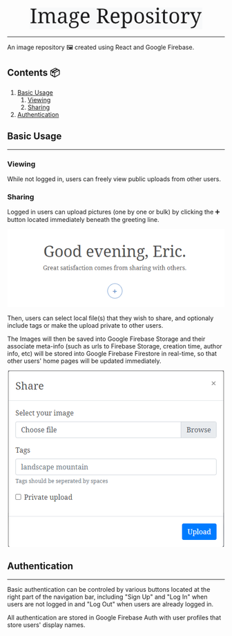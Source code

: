 <p align='center'>
    <img src='./readme-assets/logo.png' width="400" />
</p>

---

An image repository 🖼️ created using React and Google Firebase.

## Contents 📦
1. [Basic Usage](#basic-usage)
    1. [Viewing](#viewing)
    2. [Sharing](#sharing)
2. [Authentication](#auth)

## Basic Usage <a name="basic-usage">

---
### Viewing <a name="viewing">
While not logged in, users can freely view public uploads from other users. 

### Sharing <a name="sharing">
Logged in users can upload pictures (one by one or bulk) by clicking the ➕ button located immediately beneath the greeting line. 

<p align='center'>
    <img src='./readme-assets/upload.png' />
</p>

Then, users can select local file(s) that they wish to share, and optionaly include tags or make the upload private to other users. 

The Images will then be saved into Google Firebase Storage and their associate meta-info (such as urls to Firebase Storage, creation time, author info, etc) will be stored into Google Firebase Firestore in real-time, so that other users' home pages will be updated immediately. 

<p align='center'>
    <img src='./readme-assets/upload-2.png' />
</p>

## Authentication <a name="auth">

---
Basic authentication can be controled by various buttons located at the right part of the navigation bar, including "Sign Up" and "Log In" when users are not logged in and "Log Out" when users are already logged in. 

All authentication are stored in Google Firebase Auth with user profiles that store users' display names. 
